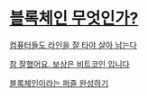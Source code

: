 # [블록체인 무엇인가?](http://www.yes24.com/Product/Goods/58551591)

[컴퓨터들도 라인을 잘 타야 살아 남는다](post/section19.md)

[참 잘했어요. 보상은 비트코인 입니다](post/section20.md)

[블록체인이라는 퍼즐 완성하기](post/section21.md)
